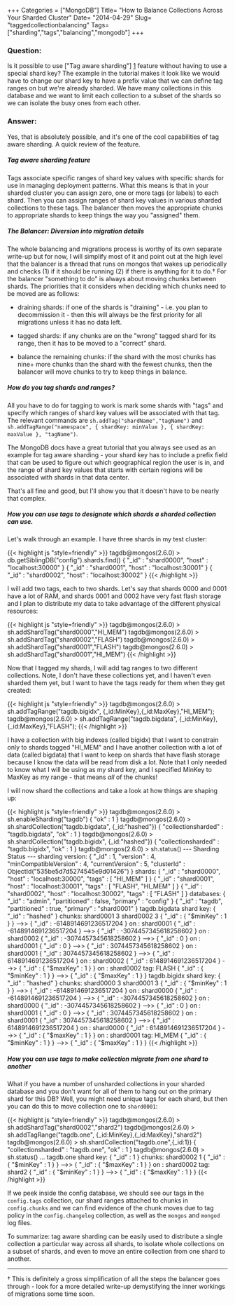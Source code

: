 +++
Categories = ["MongoDB"]
Title= "How to Balance Collections Across Your Sharded Cluster"
Date= "2014-04-29"
Slug= "taggedcollectionbalancing"
Tags= ["sharding","tags","balancing","mongodb"]
+++

### Question:

Is it possible to use ["Tag aware sharding"] [1]  feature without having to use a special shard key?  The example in the tutorial makes it look like we would have to change our shard key to have a prefix value that we can define tag ranges on but we're already sharded.  We have many collections in this database and we want to limit each collection to a subset of the shards so we can isolate the busy ones from each other.

### Answer:

Yes, that is absolutely possible, and it's one of the cool capabilities of tag aware sharding.   A quick review of the feature.

##### Tag aware sharding feature
Tags associate specific ranges of shard key values with specific shards for use in managing deployment patterns.
What this means is that in your sharded cluster you can assign zero, one or more tags (or labels) to each shard.  Then you can assign ranges of shard key values in various sharded collections to these tags.  The balancer then moves the appropriate chunks to appropriate shards to keep things the way you "assigned" them. 
##### The Balancer: Diversion into migration details
The whole balancing and migrations process is worthy of its own separate write-up but for now, I will simplify most of it and point out at the high level that the balancer is a thread that runs on mongos that wakes up periodically and checks (1) if it should be running (2) if there is anything for it to do.†  For the balancer "something to do" is always about moving chunks between shards.  The priorities that it considers when deciding which chunks need to be moved are as follows:

- draining shards: if one of the shards is "draining" - i.e. you plan to decommission it - then this will always be the first priority for all migrations unless it has no data left.

- tagged shards: if any chunks are on the "wrong" tagged shard for  its range, then it has to be moved to a "correct" shard.

- balance the remaining chunks: if the shard with the most chunks has nine+ more chunks than the shard with the fewest chunks, then the balancer will move chunks to try to keep things in balance.

##### How do you tag shards and ranges?
All you have to do for tagging to work is mark some shards with "tags" and specify which ranges of shard key values will be associated with that tag.   The relevant commands are `sh.addTag("shardName","tagName")` and `sh.addTagRange("namespace", { shardKey: minValue }, { shardKey: maxValue }, "tagName")`.

The MongoDB docs have a great tutorial that you always see used as an example for tag aware sharding - your shard key has to include a prefix field that can be used to figure out which geographical region the user is in, and the range of shard key values that starts with certain regions will be associated with shards in that data center.

That's all fine and good, but I'll show you that it doesn't have to be nearly that complex.

##### How you can use tags to designate which shards a sharded collection can use.
Let's walk through an example.   I have three shards in my test cluster:

{{< highlight js "style=friendly" >}}
    tagdb@mongos(2.6.0) > db.getSiblingDB("config").shards.find()
    { "_id" : "shard0000", "host" : "localhost:30000" }
    { "_id" : "shard0001", "host" : "localhost:30001" }
    { "_id" : "shard0002", "host" : "localhost:30002" }
{{< /highlight >}}

I will add two tags, each to two shards.  Let's say that shards 0000 and 0001 have a lot of RAM, and shards 0001 and 0002 have very fast flash storage and I plan to distribute my data to take advantage of the different physical resources:

{{< highlight js "style=friendly" >}}
    tagdb@mongos(2.6.0) > sh.addShardTag("shard0000","HI_MEM")
    tagdb@mongos(2.6.0) > sh.addShardTag("shard0002","FLASH")
    tagdb@mongos(2.6.0) > sh.addShardTag("shard0001","FLASH")
    tagdb@mongos(2.6.0) > sh.addShardTag("shard0001","HI_MEM")
{{< /highlight >}}

Now that I tagged my shards, I will add tag ranges to two different collections.  Note, I don't have these collections yet, and I haven't even sharded them yet, but I want to have the tags ready for them when they get created:

{{< highlight js "style=friendly" >}}
    tagdb@mongos(2.6.0) > sh.addTagRange("tagdb.bigidx", {_id:MinKey},{_id:MaxKey},"HI_MEM");
    tagdb@mongos(2.6.0) > sh.addTagRange("tagdb.bigdata", {_id:MinKey},{_id:MaxKey},"FLASH");
{{< /highlight >}}

I have a collection with big indexes (called bigidx) that I want to constrain only to shards tagged "HI_MEM" and I have another collection with a lot of data (called bigdata) that I want to keep on shards that have flash storage because I know the data will be read from disk a lot.  Note that I only needed to know what I will be using as my shard key, and I specified MinKey to MaxKey as my range - that means *all* of the chunks!

I will now shard the collections and take a look at how things are shaping up:

{{< highlight js "style=friendly" >}}
tagdb@mongos(2.6.0) > sh.enableSharding("tagdb")
{ "ok" : 1 }
tagdb@mongos(2.6.0) > sh.shardCollection("tagdb.bigdata", {_id:"hashed"})
{ "collectionsharded" : "tagdb.bigdata", "ok" : 1 }
tagdb@mongos(2.6.0) > sh.shardCollection("tagdb.bigidx", {_id:"hashed"})
{ "collectionsharded" : "tagdb.bigidx", "ok" : 1 }
tagdb@mongos(2.6.0) > sh.status()
--- Sharding Status ---
  sharding version: {
	"_id" : 1,
	"version" : 4,
	"minCompatibleVersion" : 4,
	"currentVersion" : 5,
	"clusterId" : ObjectId("535be5d7d5274545e9d01426")
  }
  shards:
	{  "_id" : "shard0000",  "host" : "localhost:30000",  "tags" : [ "HI_MEM" ] }
	{  "_id" : "shard0001",  "host" : "localhost:30001",  "tags" : [ "FLASH", "HI_MEM" ] }
	{  "_id" : "shard0002",  "host" : "localhost:30002",  "tags" : [ "FLASH" ] }
  databases:
	{  "_id" : "admin",  "partitioned" : false,  "primary" : "config" }
	{  "_id" : "tagdb",  "partitioned" : true,  "primary" : "shard0001" }
		tagdb.bigdata
			shard key: { "_id" : "hashed" }
			chunks:
				shard0001	3
				shard0002	3
			{ "_id" : { "$minKey" : 1 } } -->> { "_id" : -6148914691236517204 } on : shard0001
			{ "_id" : -6148914691236517204 } -->> { "_id" : -3074457345618258602 } on : shard0002
			{ "_id" : -3074457345618258602 } -->> { "_id" : 0 } on : shard0001
			{ "_id" : 0 } -->> { "_id" : 3074457345618258602 } on : shard0001
			{ "_id" : 3074457345618258602 } -->> { "_id" : 6148914691236517204 } on : shard0002
			{ "_id" : 6148914691236517204 } -->> { "_id" : { "$maxKey" : 1 } } on : shard0002
			 tag: FLASH  { "_id" : { "$minKey" : 1 } } -->> { "_id" : { "$maxKey" : 1 } }
		tagdb.bigidx
			shard key: { "_id" : "hashed" }
			chunks:
				shard0000	3
				shard0001	3
			{ "_id" : { "$minKey" : 1 } } -->> { "_id" : -6148914691236517204 } on : shard0000
			{ "_id" : -6148914691236517204 } -->> { "_id" : -3074457345618258602 } on : shard0000
			{ "_id" : -3074457345618258602 } -->> { "_id" : 0 } on : shard0001
			{ "_id" : 0 } -->> { "_id" : 3074457345618258602 } on : shard0001
			{ "_id" : 3074457345618258602 } -->> { "_id" : 6148914691236517204 } on : shard0000
			{ "_id" : 6148914691236517204 } -->> { "_id" : { "$maxKey" : 1 } } on : shard0001
			 tag: HI_MEM  { "_id" : { "$minKey" : 1 } } -->> { "_id" : { "$maxKey" : 1 } }
{{< /highlight >}}

##### How you can use tags to make collection migrate from one shard to another
What if you have a number of unsharded collections in your sharded database and you don't want for all of them to hang out on the primary shard for this DB?   Well, you might need unique tags for each shard, but then you can do this to move collection one to `shard0001`:
 
{{< highlight js "style=friendly" >}}
tagdb@mongos(2.6.0) > sh.addShardTag("shard0002","shard2")
tagdb@mongos(2.6.0) > sh.addTagRange("tagdb.one", {_id:MinKey},{_id:MaxKey},"shard2")
tagdb@mongos(2.6.0) > sh.shardCollection("tagdb.one",{_id:1})
{ "collectionsharded" : "tagdb.one", "ok" : 1 }
tagdb@mongos(2.6.0) > sh.status()
   ...
 		tagdb.one
			shard key: { "_id" : 1 }
			chunks:
				shard0002	1
			{ "_id" : { "$minKey" : 1 } } -->> { "_id" : { "$maxKey" : 1 } } on : shard0002
			 tag: shard2  { "_id" : { "$minKey" : 1 } } -->> { "_id" : { "$maxKey" : 1 } }
{{< /highlight >}}

If we peek inside the config database, we should see our tags in the `config.tags` collection, our shard ranges attached to chunks in `config.chunks` and we can find evidence of the chunk moves due to tag policy in the `config.changelog` collection, as well as the `mongos` and `mongod` log files.

To summarize: tag aware sharding can be easily used to distribute a single collection a particular way across all shards,  to isolate whole collections on a subset of shards, and even to move an entire collection from one shard to another.

---

† This is definitely a gross simplification of all the steps the balancer goes through - look for a more detailed write-up demystifying the inner workings of migrations some time soon.

[1]: http://docs.mongodb.org/manual/core/tag-aware-sharding/
